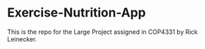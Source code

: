 # Exercise-Nutrition-App
This is the repo for the Large Project assigned in COP4331 by Rick Leinecker.
